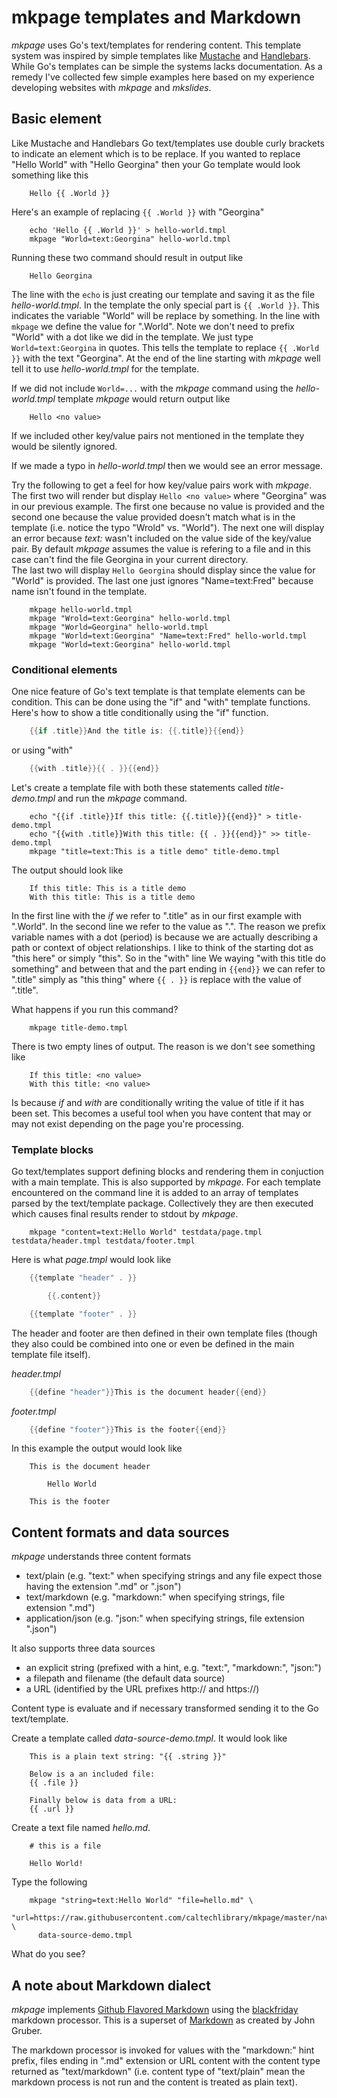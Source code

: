 
# mkpage templates and Markdown

_mkpage_ uses Go's text/templates for rendering content. This template system was inspired by
simple templates like [Mustache](https://mustache.github.io/) and [Handlebars](http://handlebarsjs.com/).
While Go's templates can be simple the systems lacks documentation.  As a remedy 
I've collected few simple examples here based on my experience developing websites 
with _mkpage_ and _mkslides_.

## Basic element

Like Mustache and Handlebars Go text/templates use double curly brackets to indicate an
element which is to be replace.  If you wanted to replace "Hello World" with "Hello Georgina" then
your Go template would look something like this

```
    Hello {{ .World }}
```

Here's an example of replacing `{{ .World }}` with "Georgina"

```shell
    echo 'Hello {{ .World }}' > hello-world.tmpl
    mkpage "World=text:Georgina" hello-world.tmpl
```

Running these two command should result in output like

```
    Hello Georgina
```

The line with the `echo` is just creating our template and saving it as the file _hello-world.tmpl_.
In the template the only special part is `{{ .World }}`. This indicates the variable "World" will
be replace by something.  In the line with `mkpage` we define the value for ".World". Note
we don't need to prefix "World" with a dot like we did in the template. We just type 
`World=text:Georgina` in quotes.  This tells the template to replace `{{ .World }}` with the text "Georgina".
At the end of the line starting with _mkpage_ well tell it to use _hello-world.tmpl_ for
the template.

If we did not include `World=...` with the _mkpage_ command using the _hello-world.tmpl_ template
_mkpage_ would return output like 

```
    Hello <no value>
```

If we included other key/value pairs not mentioned in the template they would be silently ignored. 

If we made a typo in _hello-world.tmpl_ then we would see an error message.


Try the following to get a feel for how key/value pairs work with _mkpage_. The first two will render but display
`Hello <no value>` where "Georgina" was in our previous example. The first one because no value is
provided and the second one because the value provided doesn't match what is in the template (i.e.
notice the typo "Wrold" vs. "World").  The next one will display an error because
_text:_ wasn't included on the value side of the key/value pair.  By default _mkpage_ assumes the
value is refering to a file and in this case can't find the file Georgina in your current directory.  
The last two will display `Hello Georgina` should display since the value for "World" is provided. The
last one just ignores "Name=text:Fred" because name isn't found in the template.

```shell
    mkpage hello-world.tmpl
    mkpage "Wrold=text:Georgina" hello-world.tmpl
    mkpage "World=Georgina" hello-world.tmpl
    mkpage "World=text:Georgina" "Name=text:Fred" hello-world.tmpl
    mkpage "World=text:Georgina" hello-world.tmpl
```


### Conditional elements

One nice feature of Go's text template is that template elements can be condition. This can
be done using the "if" and "with" template functions. Here's how to show a title conditionally
using the "if" function.

```go
    {{if .title}}And the title is: {{.title}}{{end}}
```

or using "with"

```go
    {{with .title}}{{ . }}{{end}}
```

Let's create a template file with both these statements called _title-demo.tmpl_ and run the 
_mkpage_ command.

```shell
    echo "{{if .title}}If this title: {{.title}}{{end}}" > title-demo.tmpl
    echo "{{with .title}}With this title: {{ . }}{{end}}" >> title-demo.tmpl 
    mkpage "title=text:This is a title demo" title-demo.tmpl
```

The output should look like

```
    If this title: This is a title demo
    With this title: This is a title demo
```

In the first line with the *if* we refer to ".title" as in our first example with ".World".
In the second line we refer to the value as ".".  The reason we prefix variable names with
a dot (period) is because we are actually describing a path or context of object relationships.
I like to think of the starting dot as "this here" or simply "this".  So in the "with" line
We waying "with this title do something" and between that and the part ending in `{{end}}`
we can refer to ".title" simply as "this thing" where `{{ . }}` is replace with the value
of ".title".

What happens if you run this command?

```shell
    mkpage title-demo.tmpl
```

There is two empty lines of output. The reason is we don't see something like

```
    If this title: <no value>
    With this title: <no value>
```

Is because *if* and *with* are conditionally writing the value of title if it has been set.
This becomes a useful tool when you have content that may or may not exist depending on the
page you're processing.


### Template blocks

Go text/templates support defining blocks and rendering them in conjuction with a main template. This is
also supported by *mkpage*. For each template encountered on the command line it is added to an array of templates
parsed by the text/template package.  Collectively they are then executed which causes final results 
render to stdout by *mkpage*.

```shell
    mkpage "content=text:Hello World" testdata/page.tmpl testdata/header.tmpl testdata/footer.tmpl
```

Here is what *page.tmpl* would look like

```go
    {{template "header" . }}

        {{.content}}

    {{template "footer" . }}
```

The header and footer are then defined in their own template files (though they also could be combined into one
or even be defined in the main template file itself).

*header.tmpl*

```go
    {{define "header"}}This is the document header{{end}}
```

*footer.tmpl*

```go
    {{define "footer"}}This is the footer{{end}}
```

In this example the output would look like

```text
    This is the document header

        Hello World

    This is the footer
```


## Content formats and data sources

*mkpage* understands three content formats

+ text/plain (e.g. "text:" when specifying strings and any file expect those having the extension ".md" or ".json")
+ text/markdown (e.g. "markdown:" when specifying strings, file extension ".md")
+ application/json (e.g. "json:" when specifying strings, file extension ".json")

It also supports three data sources

+ an explicit string (prefixed with a hint, e.g. "text:", "markdown:", "json:")
+ a filepath and filename (the default data source)
+ a URL (identified by the URL prefixes http:// and https://)

Content type is evaluate and if necessary transformed sending it to the Go text/template.

Create a template called _data-source-demo.tmpl_. It would look like

```
    This is a plain text string: "{{ .string }}"

    Below is a an included file:
    {{ .file }}
    
    Finally below is data from a URL:
    {{ .url }}
```

Create a text file named _hello.md_.

```
    # this is a file

    Hello World!
```

Type the following

```shell
    mkpage "string=text:Hello World" "file=hello.md" \
      "url=https://raw.githubusercontent.com/caltechlibrary/mkpage/master/nav.md" \
      data-source-demo.tmpl
```

What do you see?



## A note about Markdown dialect

_mkpage_ implements [Github Flavored Markdown](https://guides.github.com/features/mastering-markdown/#GitHub-flavored-markdown) 
using the [blackfriday](https://github.com/russross/blackfriday) markdown processor.  This is a 
superset of [Markdown](http://daringfireball.net/projects/markdown/) as created by John Gruber.

The markdown processor is invoked for values with the "markdown:" hint prefix, files ending 
in ".md" extension or URL content with the content type returned as "text/markdown" (i.e. 
content type of "text/plain" mean the markdown process is not run and the content is 
treated as plain 
text).

